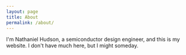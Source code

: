 ```yaml
---
layout: page
title: About
permalink: /about/
---
```


I'm Nathaniel Hudson, a semiconductor design engineer, and this is my website. I don't have much here, but I might someday.

